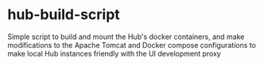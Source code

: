 # hub-build-script
Simple script to build and mount the Hub's docker containers, and make modifications to the Apache Tomcat and Docker compose configurations to make local Hub instances friendly with the UI development proxy
